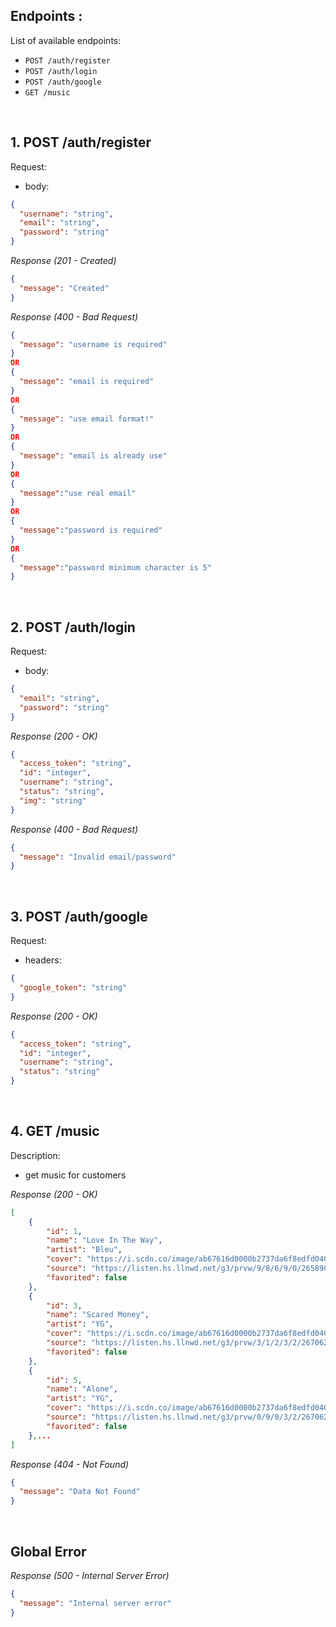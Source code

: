 ## Endpoints :

List of available endpoints:

- `POST /auth/register`
- `POST /auth/login`
- `POST /auth/google`
- `GET /music`

&nbsp;

## 1. POST /auth/register

Request:

- body:

```json
{
  "username": "string",
  "email": "string",
  "password": "string"
}
```

_Response (201 - Created)_

```json
{
  "message": "Created"
}
```

_Response (400 - Bad Request)_

```json
{
  "message": "username is required"
}
OR
{
  "message": "email is required"
}
OR
{
  "message": "use email format!"
}
OR
{
  "message": "email is already use"
}
OR
{
  "message":"use real email"
}
OR
{
  "message":"password is required"
}
OR
{
  "message":"password minimum character is 5"
}
```

&nbsp;

## 2. POST /auth/login

Request:

- body:

```json
{
  "email": "string",
  "password": "string"
}
```

_Response (200 - OK)_

```json
{
  "access_token": "string",
  "id": "integer",
  "username": "string",
  "status": "string",
  "img": "string"
}
```

_Response (400 - Bad Request)_

```json
{
  "message": "Invalid email/password"
}
```

&nbsp;

## 3. POST /auth/google

Request:

- headers:

```json
{
  "google_token": "string"
}
```

_Response (200 - OK)_

```json
{
  "access_token": "string",
  "id": "integer",
  "username": "string",
  "status": "string"
}
```

&nbsp;

## 4. GET /music

Description:

- get music for customers

_Response (200 - OK)_

```json
[
    {
        "id": 1,
        "name": "Love In The Way",
        "artist": "Bleu",
        "cover": "https://i.scdn.co/image/ab67616d0000b2737da6f8edfd0404b5c52de3eb",
        "source": "https://listen.hs.llnwd.net/g3/prvw/9/8/6/9/0/2658909689.mp3",
        "favorited": false
    },
    {
        "id": 3,
        "name": "Scared Money",
        "artist": "YG",
        "cover": "https://i.scdn.co/image/ab67616d0000b2737da6f8edfd0404b5c52de3eb",
        "source": "https://listen.hs.llnwd.net/g3/prvw/3/1/2/3/2/2670623213.mp3",
        "favorited": false
    },
    {
        "id": 5,
        "name": "Alone",
        "artist": "YG",
        "cover": "https://i.scdn.co/image/ab67616d0000b2737da6f8edfd0404b5c52de3eb",
        "source": "https://listen.hs.llnwd.net/g3/prvw/0/9/0/3/2/2670623090.mp3",
        "favorited": false
    },...
]
```

_Response (404 - Not Found)_

```json
{
  "message": "Data Not Found"
}
```

&nbsp;

## Global Error

_Response (500 - Internal Server Error)_

```json
{
  "message": "Internal server error"
}
```
